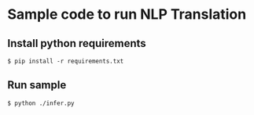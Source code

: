 # Sample code to run NLP Translation


## Install python requirements
`
$ pip install -r requirements.txt
`


## Run sample
```
$ python ./infer.py
```
